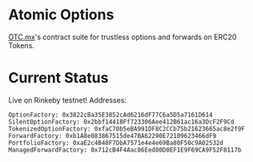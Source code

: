 # Atomic Options
[OTC.mx](https://otc.mx)'s contract suite for trustless options and forwards on ERC20 Tokens.

# Current Status
Live on Rinkeby testnet! Addresses:
```
OptionFactory: 0x3822cBa35E3852cAd6216dF77C6a5D5a7161D614
SilentOptionFactory: 0x2bbf14418Ff723306Aee412B61ac16a3DcF2F9Cd
TokenizedOptionFactory: 0xfaC70b5eBA991DF8C2CCb75b21623665ac8e2f9F
ForwardFactory: 0xb1A8e083867515de47BA62290E72109623466dF9
PortfolioFactory: 0xaE2c4B48F7DbA7571e4e4e69Ba80F50c9A02532d
ManagedForwardFactory: 0x712cB4F4Aac86Eed80D0EF1E9F69CA9F52F8117b
```
